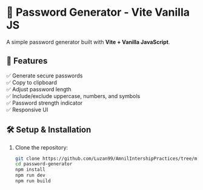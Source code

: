 # 🔑 Password Generator - Vite Vanilla JS

A simple password generator built with **Vite + Vanilla JavaScript**.

## 🚀 Features

✅ Generate secure passwords  
✅ Copy to clipboard  
✅ Adjust password length  
✅ Include/exclude uppercase, numbers, and symbols  
✅ Password strength indicator  
✅ Responsive UI

## 🛠️ Setup & Installation

1. Clone the repository:

   ```sh
   git clone https://github.com/Luzan99/AmnilIntershipPractices/tree/main/Day20/password-generator
   cd password-generator
   npm install
   npm run dev
   npm run build

   ```
